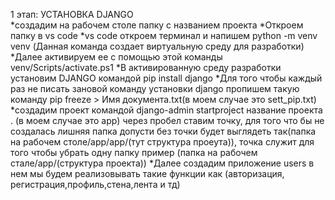1 этап: УСТАНОВКА DJANGO<br>
    *создадим на рабочем столе папку с названием проекта
    *Откроем папку в vs code
    *vs code  откроем терминал и напишем python -m venv venv
        (Данная команда создает виртуальную среду для разработки)
    *Далее активируем ее с помощью этой команды venv/Scripts/activate.ps1
    *В активированную среду разработки установим DJANGO командой pip install django
    *Для того чтобы каждый раз не писать зановой команду установки django пропишем такую команду pip freeze > Имя документа.txt(в моем случае это sett_pip.txt)
    *создадим проект командой django-admin startproject название проекта .
        (в моем случае это app) через пробел ставим точку, для того что бы не создалась лишняя папка допусти без точки будет выглядеть так(папка на рабочем столе/app/app/(тут структура проеута)), точка служит для того чтобы убрать одну папку пример (папка на рабочем стале/app/(структура проекта))
    *Далее создадим приложение users в нем мы будем реализовывать такие функции как (авторизация, регистрация,профиль,стена,лента и тд)
